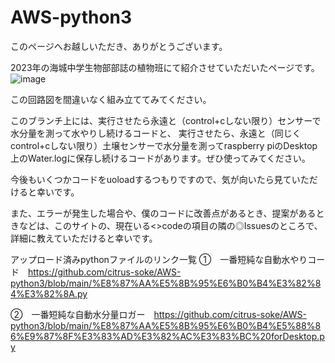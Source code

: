 # AWS-python3
このページへお越しいただき、ありがとうございます。

2023年の海城中学生物部部誌の植物班にて紹介させていただいたページです。
![image](https://github.com/citrus-soke/AWS-python3/assets/126365532/6bebcaca-117f-46d2-b524-ce84834e3b6c)

この回路図を間違いなく組み立ててみてください。

このブランチ上には、実行させたら永遠と（control+cしない限り）センサーで水分量を測って水やりし続けるコードと、
実行させたら、永遠と（同じくcontrol+cしない限り）土壌センサーで水分量を測ってraspberry piのDesktop上のWater.logに保存し続けるコードがあります。ぜひ使ってみてください。

今後もいくつかコードをuoloadするつもりですので、気が向いたら見ていただけると幸いです。

また、エラーが発生した場合や、僕のコードに改善点があるとき、提案があるときなどは、このサイトの、現在いる<>codeの項目の隣の◎Issuesのところで、詳細に教えていただけると幸いです。


アップロード済みpythonファイルのリンク一覧
①　一番短純な自動水やりコード　https://github.com/citrus-soke/AWS-python3/blob/main/%E8%87%AA%E5%8B%95%E6%B0%B4%E3%82%84%E3%82%8A.py

②　一番短純な自動水分量ロガー　https://github.com/citrus-soke/AWS-python3/blob/main/%E8%87%AA%E5%8B%95%E6%B0%B4%E5%88%86%E9%87%8F%E3%83%AD%E3%82%AC%E3%83%BC%20forDesktop.py
